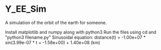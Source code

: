 # Y_EE_Sim
A simulation of the orbit of the earth for someone.

Install matplotlib and numpy along with python3
Run the files using cd and "python3 filename.py"
Sinusoidal equation: distance(t) = -1.00e+07 * sin(3.99e-07 * t + -1.58e+00) + 1.40e+08 (km)
